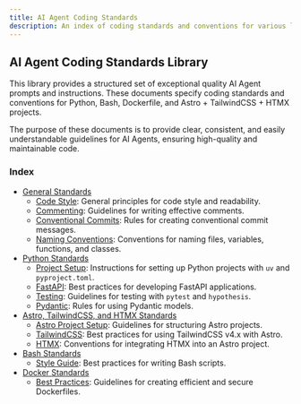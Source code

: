 ```yaml
---
title: AI Agent Coding Standards
description: An index of coding standards and conventions for various languages and frameworks, designed for AI Agents.
---
```


## AI Agent Coding Standards Library

This library provides a structured set of exceptional quality AI Agent prompts and instructions. These documents specify coding standards and conventions for Python, Bash, Dockerfile, and Astro + TailwindCSS + HTMX projects.

The purpose of these documents is to provide clear, consistent, and easily understandable guidelines for AI Agents, ensuring high-quality and maintainable code.

### Index

- [General Standards](./standards/general/README.md)
  - [Code Style](./standards/general/code-style.md): General principles for code style and readability.
  - [Commenting](./standards/general/commenting.md): Guidelines for writing effective comments.
  - [Conventional Commits](./standards/general/conventional-commits.md): Rules for creating conventional commit messages.
  - [Naming Conventions](./standards/general/naming-conventions.md): Conventions for naming files, variables, functions, and classes.
- [Python Standards](./standards/python/README.md)
  - [Project Setup](./standards/python/project-setup.md): Instructions for setting up Python projects with `uv` and `pyproject.toml`.
  - [FastAPI](./standards/python/fastapi.md): Best practices for developing FastAPI applications.
  - [Testing](./standards/python/testing.md): Guidelines for testing with `pytest` and `hypothesis`.
  - [Pydantic](./standards/python/pydantic.md): Rules for using Pydantic models.
- [Astro, TailwindCSS, and HTMX Standards](./standards/astro/README.md)
  - [Astro Project Setup](./standards/astro/project-setup.md): Guidelines for structuring Astro projects.
  - [TailwindCSS](./standards/astro/tailwindcss.md): Best practices for using TailwindCSS v4.x with Astro.
  - [HTMX](./standards/astro/htmx.md): Conventions for integrating HTMX into an Astro project.
- [Bash Standards](./standards/bash/README.md)
  - [Style Guide](./standards/bash/style-guide.md): Best practices for writing Bash scripts.
- [Docker Standards](./standards/docker/README.md)
  - [Best Practices](./standards/docker/best-practices.md): Guidelines for creating efficient and secure Dockerfiles.
